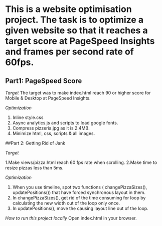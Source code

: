 # This is a website optimisation project. The task is to optimize a given website so that it reaches a target score at PageSpeed Insights and frames per second rate of 60fps.

## Part1: PageSpeed Score

*Target*
The target was to make index.html reach 90 or higher score for Mobile & Desktop at PageSpeed Insights.

*Optimization*

1. Inline style.css
2. Async analytics.js and scripts to load google fonts.
3. Compress pizzeria.jpg as it is 2.4MB.
4. Minimize html, css, scripts & all images.

##Part 2: Getting Rid of Jank

*Target*

1.Make views/pizza.html reach 60 fps rate when scrolling.
2.Make time to resize pizzas less than 5ms.

*Optimization*

1. When you use timeline, spot two functions ( changePizzaSizes(), updatePositions()) that have forced synchronous layout in them.
2. In changePizzaSizes(), get rid of the time consuming for loop by calculating the new width out of the loop only once.
3. In updatePositions(), move the causing layout line out of the loop.

*How to run this project locally*
Open index.html in your browser.